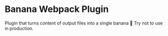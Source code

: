 # Banana Webpack Plugin

Plugin that turns content of output files into a single banana 🍌
Try not to use in production.

